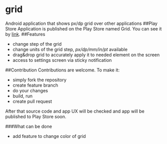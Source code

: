 # grid
Android application that shows px/dp grid over other applications
##Play Store
Application is published on the Play Store named Grid. You can see it by [link](https://play.google.com/store/apps/details?id=com.grandtorino.grid).
##Features
* change step of the grid
* change units of the grid step, _px/dp/mm/in/pt_ available
* drag&drop grid to accurately apply it to needed element on the screen
* access to settings screen via sticky notification

##Contribution
Contributions are welcome. To make it:
* simply fork the repository
* create feature branch
* do your changes
* build, run
* create pull request

After that source code and app UX will be checked and app will be published to Play Store soon.

###What can be done
* add feature to change color of grid


